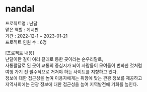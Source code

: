# nandal
프로젝트명 : 난달  
맡은 역할 : 게시판  
기간 : 2022-12-1 ~ 2023-01-21  
프로젝트 인원 수 : 6명  

[프로젝트 내용]  
난달이란 길이 여러 갈래로 통한 곳이라는 순우리말로,  
사통팔달로 된 곳이 교통의 중심지가 되어 사람들이 모여들어 번화한 것처럼  
여행 가기 전 필수적으로 거쳐야 하는 사이트를 지향하고 있다.  
정보에 대한 접근성을 높여 이용자에게는 취향에 맞는 관광 정보를 제공하고  
지역사회에는 관광 정보에 대한 접근성을 높여 지역발전에 기회를 높인다.  

